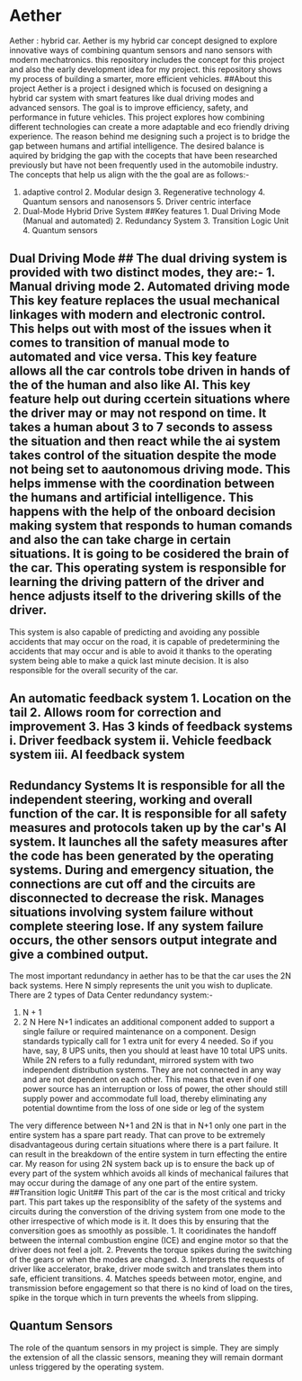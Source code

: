 # Aether
Aether : hybrid car. Aether is my hybrid car concept designed to explore innovative ways of combining quantum sensors and nano sensors with modern mechatronics. this repository includes the concept for this project and also the early development idea for my project.  this repository shows my process of building a smarter, more efficient vehicles.
##About this project                                                                                                                                Aether is a project i designed which is focused on designing a hybrid car system with smart features like dual driving modes and advanced sensors. The goal is to improve efficiency, safety, and performance in future vehicles. This project explores how combining different technologies can create a more adaptable and eco friendly driving experience. The reason behind me designing such a project is to bridge the gap between humans and artifial intelligence. The desired balance is aquired by bridging the gap with the cocepts that have been researched previously but have not been frequently used in the automobile industry. The concepts that help us align with the the goal are as follows:-                                       
1. adaptive control                                                                                                                                2. Modular design                                                                                                                                  3. Regenerative technology                                                                                                                         4. Quantum sensors and nanosensors                                                                                                                 5. Driver centric interface
6. Dual-Mode Hybrid Drive System
##Key features                                                                                                                                     1. Dual Driving Mode (Manual and automated)                                                                                                        2. Redundancy System                                                                                                                              3. Transition Logic Unit                                                                                                                           4. Quantum sensors
## Dual Driving Mode ##                                                                                                                            The dual driving system is provided with two distinct modes, they are:-                                                                            1. Manual driving mode                                                                                                                             2. Automated driving mode                                                                                                                          This key feature replaces the usual mechanical linkages with modern and electronic control. This helps out with most of the issues when it comes to transition of manual mode to automated and vice versa. This key feature allows all the car controls tobe driven in hands of the of the human and also like AI. This key feature help out during ccertein situations where the driver may or may not respond on time. It takes a human about 3 to 7 seconds to assess the situation and then react while the ai system takes control of the situation despite the mode not being set to aautonomous driving mode. This helps immense with the coordination between the humans and artificial intelligence. This happens with the help of the onboard decision making system that responds to human comands and also the can take charge in certain situations. It is going to be cosidered the brain of the car. This operating system is responsible for learning the driving pattern of the driver and hence adjusts itself to the drivering skills of the driver.                                                                   
This system is also capable of predicting and avoiding any possible accidents that may occur on the road, it is capable of predetermining the accidents that may occur and is able to avoid it thanks to the operating system being able to make a quick last minute decision. It is also responsible for the overall security of the car.
## An automatic feedback system                                                                                                                    1. Location on the tail                                                                                                                            2. Allows room for correction and improvement                                                                                                      3. Has 3 kinds of feedback systems                                                                                                                      i. Driver feedback system                                                                                                                         ii. Vehicle feedback system                                                                                                                       iii. AI feedback system                                                                                                                        
## Redundancy Systems                                                                                                                              It is responsible for all the independent steering, working and overall function of the car. It is responsible for all safety measures and protocols taken up by the car's AI system. It launches all the safety measures after the code has been generated by the operating systems. During and emergency situation, the connections are cut off and the circuits are disconnected to decrease the risk. Manages situations involving system failure without complete steering lose. If any system failure occurs, the other sensors output integrate and give a combined output.                                                             
The most important redundancy in aether has to be that the  car uses the 2N back systems. Here N simply represents the unit you wish to duplicate. 
There are 2 types of Data Center redundancy system:- 
1. N + 1
2. 2 N 
Here N+1 indicates an additional component added to support a single failure or required maintenance on a component. Design standards typically call for 1 extra unit for every 4 needed. So if you have, say, 8 UPS units, then you should at least have 10 total UPS units.
While 2N refers to a fully redundant, mirrored system with two independent distribution systems. They are not connected in any way and are not dependent on each other. This means that even if one power source has an interruption or loss of power, the other should still supply power and accommodate full load, thereby eliminating any potential downtime from the loss of one side or leg of the system
 
The very difference between N+1 and 2N is that in N+1 only one part in the entire system has a spare part ready. That can prove to be extremely disadvantageous during certain situations where there is a part failure. It can result in the breakdown of the entire system in turn effecting the entire car. My reason for using 2N system back up is to ensure the back up of every part of the system whhich avoids all kinds of mechanical failures that may occur during the damage of any one part of the entire system.                                                                                        
##Transition logic Unit##
This part of the car is the most critical and tricky part. This part takes up the responsiblity of the safety of the systems and circuits during the converstion of the driving system from one mode to the other irrespective of which mode is it. It does this by ensuring that the conversition goes as smoothly as possible.                                                                                                                      1. It cooridinates the handoff between the internal combustion engine (ICE) and engine motor so that the driver does not feel a jolt.              2. Prevents the torque spikes during the switching of the gears or when the modes are changed.                                                     3. Interprets the requests of driver like accelerator, brake, driver mode switch and translates them into safe, efficient transitions.             4. Matches speeds between motor, engine, and transmission before engagement so that there is no kind of load on the tires, spike in the torque which in turn prevents the wheels from slipping.      

## Quantum Sensors ##
The role of the quantum sensors in my project is simple. They are simply the extension of all the classic sensors, meaning they will remain dormant unless triggered by the operating system. 
